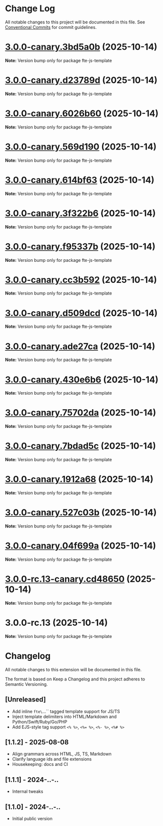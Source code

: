 # Change Log

All notable changes to this project will be documented in this file.
See [Conventional Commits](https://conventionalcommits.org) for commit guidelines.

# [3.0.0-canary.3bd5a0b](https://github.com/vedmalex/vscode-ftejs-lang/compare/v3.0.0-canary.d23789d...v3.0.0-canary.3bd5a0b) (2025-10-14)

**Note:** Version bump only for package fte-js-template





# [3.0.0-canary.d23789d](https://github.com/vedmalex/vscode-ftejs-lang/compare/v3.0.0-canary.6026b60...v3.0.0-canary.d23789d) (2025-10-14)

**Note:** Version bump only for package fte-js-template





# [3.0.0-canary.6026b60](https://github.com/vedmalex/vscode-ftejs-lang/compare/v3.0.0-canary.569d190...v3.0.0-canary.6026b60) (2025-10-14)

**Note:** Version bump only for package fte-js-template





# [3.0.0-canary.569d190](https://github.com/vedmalex/vscode-ftejs-lang/compare/v3.0.0-canary.614bf63...v3.0.0-canary.569d190) (2025-10-14)

**Note:** Version bump only for package fte-js-template





# [3.0.0-canary.614bf63](https://github.com/vedmalex/vscode-ftejs-lang/compare/v3.0.0-canary.3f322b6...v3.0.0-canary.614bf63) (2025-10-14)

**Note:** Version bump only for package fte-js-template





# [3.0.0-canary.3f322b6](https://github.com/vedmalex/vscode-ftejs-lang/compare/v3.0.0-canary.f95337b...v3.0.0-canary.3f322b6) (2025-10-14)

**Note:** Version bump only for package fte-js-template





# [3.0.0-canary.f95337b](https://github.com/vedmalex/vscode-ftejs-lang/compare/v3.0.0-canary.cc3b592...v3.0.0-canary.f95337b) (2025-10-14)

**Note:** Version bump only for package fte-js-template





# [3.0.0-canary.cc3b592](https://github.com/vedmalex/vscode-ftejs-lang/compare/v3.0.0-canary.d509dcd...v3.0.0-canary.cc3b592) (2025-10-14)

**Note:** Version bump only for package fte-js-template





# [3.0.0-canary.d509dcd](https://github.com/vedmalex/vscode-ftejs-lang/compare/v3.0.0-canary.ade27ca...v3.0.0-canary.d509dcd) (2025-10-14)

**Note:** Version bump only for package fte-js-template





# [3.0.0-canary.ade27ca](https://github.com/vedmalex/vscode-ftejs-lang/compare/v3.0.0-canary.430e6b6...v3.0.0-canary.ade27ca) (2025-10-14)

**Note:** Version bump only for package fte-js-template





# [3.0.0-canary.430e6b6](https://github.com/vedmalex/vscode-ftejs-lang/compare/v3.0.0-canary.75702da...v3.0.0-canary.430e6b6) (2025-10-14)

**Note:** Version bump only for package fte-js-template





# [3.0.0-canary.75702da](https://github.com/vedmalex/vscode-ftejs-lang/compare/v3.0.0-canary.7bdad5c...v3.0.0-canary.75702da) (2025-10-14)

**Note:** Version bump only for package fte-js-template





# [3.0.0-canary.7bdad5c](https://github.com/vedmalex/vscode-ftejs-lang/compare/v3.0.0-canary.1912a68...v3.0.0-canary.7bdad5c) (2025-10-14)

**Note:** Version bump only for package fte-js-template





# [3.0.0-canary.1912a68](https://github.com/vedmalex/vscode-ftejs-lang/compare/v3.0.0-canary.527c03b...v3.0.0-canary.1912a68) (2025-10-14)

**Note:** Version bump only for package fte-js-template





# [3.0.0-canary.527c03b](https://github.com/vedmalex/vscode-ftejs-lang/compare/v3.0.0-canary.04f699a...v3.0.0-canary.527c03b) (2025-10-14)

**Note:** Version bump only for package fte-js-template





# [3.0.0-canary.04f699a](https://github.com/vedmalex/vscode-ftejs-lang/compare/v3.0.0-rc.13-canary.cd48650...v3.0.0-canary.04f699a) (2025-10-14)

**Note:** Version bump only for package fte-js-template





# [3.0.0-rc.13-canary.cd48650](https://github.com/vedmalex/vscode-ftejs-lang/compare/v3.0.0-rc.13...v3.0.0-rc.13-canary.cd48650) (2025-10-14)

**Note:** Version bump only for package fte-js-template





# 3.0.0-rc.13 (2025-10-14)

**Note:** Version bump only for package fte-js-template





# Changelog

All notable changes to this extension will be documented in this file.

The format is based on Keep a Changelog and this project adheres to Semantic Versioning.

## [Unreleased]
- Add inline `fte\`...\`` tagged template support for JS/TS
- Inject template delimiters into HTML/Markdown and Python/Swift/Ruby/Go/PHP
- Add EJS-style tag support `<% %>`, `<%= %>`, `<%- %>`, `<%# %>`

## [1.1.2] - 2025-08-08
- Align grammars across HTML, JS, TS, Markdown
- Clarify language ids and file extensions
- Housekeeping: docs and CI

## [1.1.1] - 2024-..-..
- Internal tweaks

## [1.1.0] - 2024-..-..
- Initial public version
